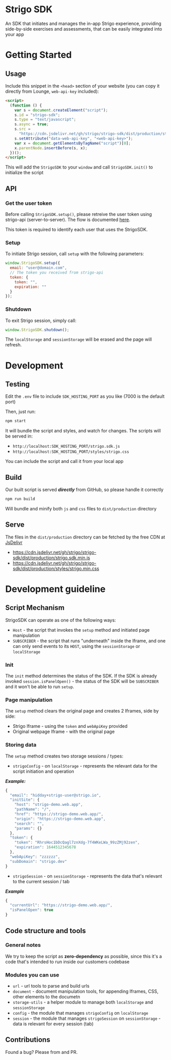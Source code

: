 # Strigo SDK

An SDK that initiates and manages the in-app Strigo experience, providing side-by-side exercises and assessments, that can be easily integrated into your app

# Getting Started

## Usage

Include this snippet in the `<head>` section of your website (you can copy it directly from Lounge, `web-api-key` included):

```html
<script>
  (function () {
    var s = document.createElement("script");
    s.id = "strigo-sdk";
    s.type = "text/javascript";
    s.async = true;
    s.src =
      "https://cdn.jsdelivr.net/gh/strigo/strigo-sdk/dist/production/strigo.sdk.min.js";
    s.setAttribute("data-web-api-key", "<web-api-key>");
    var x = document.getElementsByTagName("script")[0];
    x.parentNode.insertBefore(s, x);
  })();
</script>
```

This will add the `StrigoSDK` to your `window` and call `StrigoSDK.init()` to initialize the script

## API

### Get the user token

Before calling `StrigoSDK.setup()`, please retreive the user token using strigo-api (server-to-server). The flow is documented [here](https://docs.strigo.io/).

This token is required to identify each user that uses the StrigoSDK.

### Setup

To initiate Strigo session, call `setup` with the following parameters:

```js
window.StrigoSDK.setup({
  email: "user@domain.com",
  // The token you received from strigo-api
  token: {
    token: "",
    expiration: ""
  }
});
```

### Shutdown

To exit Strigo session, simply call:

```js
window.StrigoSDK.shutdown();
```

The `localStorage` and `sessionStorage` will be erased and the page will refresh.

# Development

## Testing

Edit the `.env` file to include `SDK_HOSTING_PORT` as you like (7000 is the default port)

Then, just run:

```sh
npm start
```

It will bundle the script and styles, and watch for changes.
The scripts will be served in:

- `http://localhost:SDK_HOSTING_PORT/strigo.sdk.js`
- `http://localhost:SDK_HOSTING_PORT/styles/strigo.css`

You can include the script and call it from your local app

## Build

Our built script is served **_directly_** from GitHub, so please handle it correctly

```sh
npm run build
```

Will bundle and minify both `js` and `css` files to `dist/production` directory

## Serve

The files in the `dist/production` directory can be fetched by the free CDN at [JsDelivr](https://www.jsdelivr.com/)

- https://cdn.jsdelivr.net/gh/strigo/strigo-sdk/dist/production/strigo.sdk.min.js
- https://cdn.jsdelivr.net/gh/strigo/strigo-sdk/dist/production/styles/strigo.min.css

# Development guideline

## Script Mechanism

StrigoSDK can operate as one of the following ways:

- `Host` - the script that invokes the `setup` method and initiated page manipulation
- `SUBSCRIBER` - the script that runs "underneath" inside the Iframe, and one can only send events to its `HOST`, using the `sessionStorage` or `localStorage`

### Init

The `init` method determines the status of the SDK. If the SDK is already invoked `session.isPanelOpen()` - the status of the SDK will be `SUBSCRIBER` and it won't be able to run `setup`.

### Page manipulation

The `setup` method clears the original page and creates 2 Iframes, side by side:

- Strigo Iframe - using the `token` and `webApiKey` provided
- Original webpage Iframe - with the original page

### Storing data

The `setup` method creates two storage sessions / types:

- `strigoConfig` - on `localStorage` - represents the relevant data for the script initiation and operation

**_Example:_**

```js
{
  "email": "hidday+strigo-user@strigo.io",
  "initSite": {
    "host": "strigo-demo.web.app",
    "pathName": "/",
    "href": "https://strigo-demo.web.app/",
    "origin": "https://strigo-demo.web.app",
    "search": "",
    "params": {}
  },
  "token": {
    "token": "RhrsHoc1bDcQagl7znXdg-7f4WKeLWa_99zZMj92zen",
    "expiration": 1644512345678
  },
  "webApiKey": "zzzzzz",
  "subDomain": "strigo.dev"
}
```

- `strigoSession` - on `sessionStorage` - represents the data that's relevant to the current session / tab

**_Example_**

```js
{
  "currentUrl": "https://strigo-demo.web.app/",
  "isPanelOpen": true
}
```

## Code structure and tools

### General notes

We try to keep the script as **zero-dependency** as possible, since this it's a code that's intended to run inside our customers codebase

### Modules you can use

- `url` - url tools to parse and build urls
- `document` - document manipulation tools, for appending Iframes, CSS, other elements to the documetn
- `storage-utils` - a helper module to manage both `localStorage` and `sessionStorage`
- `config` - the module that manages `strigoConfig` on `localStorage`
- `session` - the module that manages `strigoSession` on `sessionStorage` - data is relevant for every session (tab)

## Contributions

Found a bug? Please from and PR.
